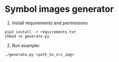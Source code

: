 # Symbol images generator

1. Install requirements and permissions

```shell
pip3 install -r requirements.txt
chmod +x generate.py
```

2. Run example:
```shell
./generate.py <path_to_src_img>
```